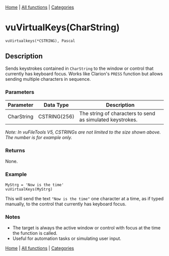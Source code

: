 [Home](../index.md) | [All functions](../all-functions.md) | [Categories](../categories/index.md)

# vuVirtualKeys(CharString)

```Prototype
vuVirtualkeys(*CSTRING), Pascal
```


## Description
Sends keystrokes contained in `CharString` to the window or control that currently has keyboard focus. Works like Clarion's `PRESS` function but allows sending multiple characters in sequence.

### Parameters

| Parameter  | Data Type    | Description                                                                 |
|------------|--------------|-----------------------------------------------------------------------------|
| CharString | CSTRING(256) | The string of characters to send as simulated keystrokes.                   |

_Note: In vuFileTools V5, CSTRINGs are not limited to the size shown above. The number is for example only._

### Returns
None.

### Example

```Clarion
MyStrg = 'Now is the time'
vuVirtualKeys(MyStrg)
```

This will send the text `"Now is the time"` one character at a time, as if typed manually, to the control that currently has keyboard focus.

### Notes
- The target is always the active window or control with focus at the time the function is called.  
- Useful for automation tasks or simulating user input.

[Home](../index.md) | [All functions](../all-functions.md) | [Categories](../categories/index.md)
